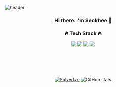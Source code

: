 ![header](https://capsule-render.vercel.app/api?type=waving&color=BDECB6&height=300&section=header&text=Seokhee%20Jeong&fontSize=90)

<div align="center">
  
  <h3> Hi there. I'm Seokhee 👋</h3>

  <h3> 🔥 Tech Stack 🔥 </h3>
  
 <img src="https://img.shields.io/badge/python-3670A0?style=for-the-badge&logo=python&logoColor=ffdd54"/></a>
<img src="https://img.shields.io/badge/TensorFlow-FF6F00.svg?&style=for-the-badge&logo=TensorFlow&logoColor=white"/></a>
<img src="https://img.shields.io/badge/PyTorch-%23EE4C2C.svg?style=for-the-badge&logo=PyTorch&logoColor=white"/></a>
<img src="https://img.shields.io/badge/pandas-171515.svg?style=for-the-badge&logo=pandas&logoColor=white"/></a>


<br>
<br>
<br>
<br>

  [![Solved.ac](http://mazassumnida.wtf/api/v2/generate_badge?boj=seokhee0516)](https://solved.ac/seokhee0516)
  ![GitHub stats](https://github-readme-stats.vercel.app/api?username=seokhee516&show_icons=true&theme=vue)
  

</div>
